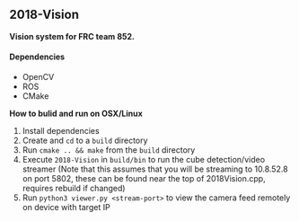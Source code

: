 ## 2018-Vision

**Vision system for FRC team 852.**
#### Dependencies
* OpenCV
* ROS
* CMake

**How to bulid and run on OSX/Linux**
1. Install dependencies
1. Create and `cd` to a `build` directory
1. Run `cmake .. && make` from the `build` directory
1. Execute `2018-Vision` in `build/bin` to run the cube detection/video streamer (Note that this assumes that you will be streaming to 10.8.52.8 on port 5802, these can be found near the top of 2018Vision.cpp, requires rebuild if changed)
1. Run `python3 viewer.py <stream-port>` to view the camera feed remotely on device with target IP
